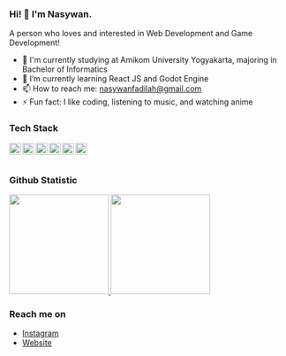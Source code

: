 ### Hi! 👋 I'm Nasywan.

A person who loves and interested in Web Development and Game Development!

- 🔭 I'm currently studying at Amikom University Yogyakarta, majoring in Bachelor of Informatics
- 🌱 I’m currently learning React JS and Godot Engine
- 📫 How to reach me: nasywanfadilah@gmail.com
- ⚡ Fun fact: I like coding, listening to music, and watching anime

### Tech Stack
  <a href="#"><img align="left" alt="JavaScript" title="JavaScript" width="21px" src="https://upload.wikimedia.org/wikipedia/commons/9/99/Unofficial_JavaScript_logo_2.svg" /></a>
  <a href="https://python.org/"><img align="left" alt="Python" title="Python" width="21px" src="https://upload.wikimedia.org/wikipedia/commons/thumb/c/c3/Python-logo-notext.svg/121px-Python-logo-notext.svg.png" /></a>
  <a href="https://reactjs.org/"><img align="left" alt="React" title="React" width="21px" src="https://cdn.worldvectorlogo.com/logos/react-2.svg" /></a>
  <a href="https://php.net"><img align="left" alt="PHP" title="PHP" width="21px" src="https://upload.wikimedia.org/wikipedia/commons/thumb/2/27/PHP-logo.svg/220px-PHP-logo.svg.png" /></a>
  <a href="#"><img align="left" alt="HTML" title="HTML" width="21px" src="https://upload.wikimedia.org/wikipedia/commons/thumb/6/61/HTML5_logo_and_wordmark.svg/120px-HTML5_logo_and_wordmark.svg.png"></a>
  <a href="CSS"><img align="left" alt="CSS" title="CSS" width="21px" src="https://upload.wikimedia.org/wikipedia/commons/thumb/d/d5/CSS3_logo_and_wordmark.svg/120px-CSS3_logo_and_wordmark.svg.png" /></a>
  <br>
  <br>
  
### Github Statistic
<p align="left">
<a href="https://github.com/MastayY">
  <img height="180em" src="https://github-readme-stats-eight-theta.vercel.app/api?username=MastayY&show_icons=true&theme=algolia&include_all_commits=true&count_private=true"/>
  <img height="180em" src="https://github-readme-stats-eight-theta.vercel.app/api/top-langs/?username=MastayY&layout=compact&langs_count=8&theme=algolia"/>
</a>
</p>

### Reach me on
- <a href="https://instagram.com/nniceone._/">Instagram</a>
- <a href="https://nasywan.my.id">Website</a>
